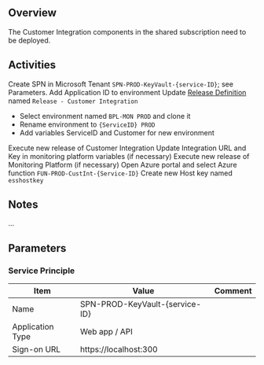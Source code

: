 ## Overview
The Customer Integration components in the shared subscription need to be deployed.

## Activities

Create SPN in Microsoft Tenant `SPN-PROD-KeyVault-{service-ID}`; see Parameters.
Add Application ID to environment
Update [Release Definition](https://easplatform.visualstudio.com/Monitoring/_apps/hub/ms.vss-releaseManagement-web.cd-workflow-hub?definitionId=13&_a=environments-editor-preview) named `Release - Customer Integration`

- Select environment named `BPL-MON PROD` and clone it
- Rename environment to `{ServiceID} PROD`
- Add variables ServiceID and Customer for new environment

Execute new release of Customer Integration
Update Integration URL and Key in monitoring platform variables (if necessary)
Execute new release of Monitoring Platform (if necessary)
Open Azure portal and select Azure function `FUN-PROD-CustInt-{Service-ID}`
Create new Host key named `esshostkey`

## Notes
...

## Parameters

### Service Principle
|Item|Value|Comment|
|---|---|---|
|Name | SPN-PROD-KeyVault-{service-ID} |
| Application Type | Web app / API |
| Sign-on URL | https://localhost:300 | 


